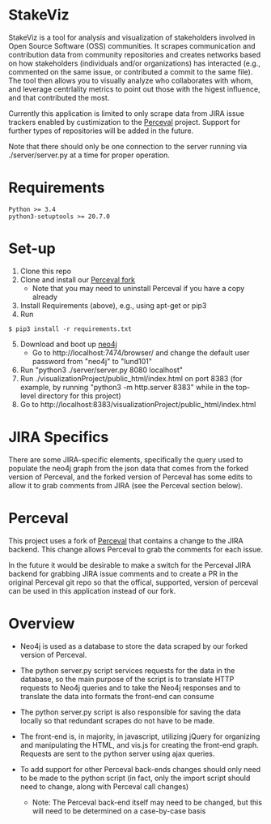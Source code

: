 # StakeViz
StakeViz is a tool for analysis and visualization of stakeholders involved in Open Source Software (OSS) communities. It scrapes communication and contribution data from community repositories and creates networks based on how stakeholders (individuals and/or organizations) has interacted (e.g., commented on the same issue, or contributed a commit to the same file). The tool then allows you to visually analyze who collaborates with whom, and leverage centrlality metrics to point out those with the higest influence, and that contributed the most. 

Currently this application is limited to only scrape data from JIRA issue trackers enabled by custimization to the [Perceval](https://github.com/grimoirelab/perceval) project. Support for further types of repositories will be added in the future.

Note that there should only be one connection to the server running via ./server/server.py at a time for proper operation.

# Requirements
    Python >= 3.4
    python3-setuptools >= 20.7.0

# Set-up

1. Clone this repo
2. Clone and install our [Perceval fork](https://github.com/johanlinaker/perceval)
    - Note that you may need to uninstall Perceval if you have a copy already
3. Install Requirements (above), e.g., using apt-get or pip3
4. Run
```
$ pip3 install -r requirements.txt
```
5. Download and boot up [neo4j](https://neo4j.com/download/community-edition/)
    - Go to http://localhost:7474/browser/ and change the default user password from "neo4j" to "lund101"
6. Run "python3 ./server/server.py 8080 localhost"
7. Run ./visualizationProject/public_html/index.html on port 8383 (for example, by running "python3 -m http.server 8383" while in the top-level directory for this project)
8. Go to http://localhost:8383/visualizationProject/public_html/index.html

# JIRA Specifics

There are some JIRA-specific elements, specifically the query used to populate the neo4j graph from the json data that comes from the forked version of Perceval, and the forked version of Perceval has some edits to allow it to grab comments from JIRA (see the Perceval section below).

# Perceval

This project uses a fork of [Perceval](https://github.com/johanlinaker/perceval) that contains a change to the JIRA backend. This change allows Perceval to grab the comments for each issue.

In the future it would be desirable to make a switch for the Perceval JIRA backend for grabbing JIRA issue comments and to create a PR in the original Perceval git repo so that the offical, supported, version of perceval can be used in this application instead of our fork.

# Overview

- Neo4j is used as a database to store the data scraped by our forked version of Perceval.
- The python server.py script services requests for the data in the database, so the main purpose of the script is to translate HTTP requests to Neo4j queries and to take the Neo4j responses and to translate the data into formats the front-end can consume
- The python server.py script is also responsible for saving the data locally so that redundant scrapes do not have to be made.
- The front-end is, in majority, in javascript, utilizing jQuery for organizing and manipulating the HTML, and vis.js for creating the front-end graph. Requests are sent to the python server using ajax queries.

- To add support for other Perceval back-ends changes should only need to be made to the python script (in fact, only the import script should need to change, along with Perceval call changes)
    - Note: The Perceval back-end itself may need to be changed, but this will need to be determined on a case-by-case basis
